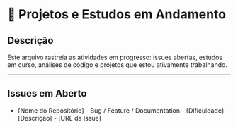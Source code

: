 # 🔄 Projetos e Estudos em Andamento

## Descrição

Este arquivo rastreia as atividades em progresso: issues abertas, estudos em curso, análises de código e projetos que estou ativamente trabalhando.

---

## Issues em Aberto

* [Nome do Repositório] - Bug / Feature / Documentation - [Dificuldade] - [Descrição] - [URL da Issue]
